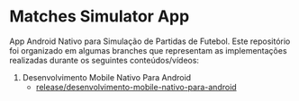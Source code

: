 # Matches Simulator App

App Android Nativo para Simulação de Partidas de Futebol. Este repositório foi organizado em algumas branches que representam as implementações realizadas
durante os seguintes conteúdos/vídeos: 

1. Desenvolvimento Mobile Nativo Para Android
   - [release/desenvolvimento-mobile-nativo-para-android](https://github.com/MatheusBiscalchim/matches-simulator-app/tree/release/desenvolvimento-mobile-nativo-para-android)
